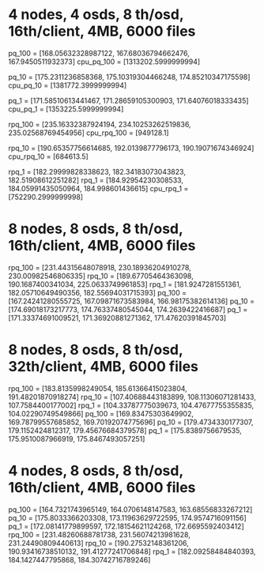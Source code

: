 # 4 nodes, 4 osds, 8 th/osd, 16th/client, 4MB, 6000 files
pq_100 =  [168.05632328987122, 167.68036794662476, 167.9450511932373]
cpu_pq_100 = [1313202.5999999994]

pq_10 =  [175.2311236858368, 175.10319304466248, 174.85210347175598]
cpu_pq_10 = [1381772.3999999994]

pq_1 =  [171.58510613441467, 171.28659105300903, 171.64076018333435]
cpu_pq_1 = [1353225.5999999994]

rpq_100 =  [235.16332387924194, 234.10253262519836, 235.02568769454956]
cpu_rpq_100 = [949128.1]

rpq_10 =  [190.65357756614685, 192.0139877796173, 190.19071674346924]
cpu_rpq_10 = [684613.5]

rpq_1 =  [182.29999828338623, 182.34183073043823, 182.51908612251282]
rpq_1 =  [184.92954230308533, 184.05991435050964, 184.998601436615]
cpu_rpq_1 = [752290.2999999998]

# 8 nodes, 8 osds, 8 th/osd, 16th/client, 4MB, 6000 files
rpq_100 =  [231.44315648078918, 230.18936204910278, 230.00982546806335]
rpq_10 =  [189.67705464363098, 190.1687400341034, 225.0633749961853]
rpq_1 =  [181.9247281551361, 182.05710649490356, 182.55694031715393]
pq_100 =  [167.24241280555725, 167.09871673583984, 166.98175382614136]
pq_10 =  [174.69018173217773, 174.76337480545044, 174.2639422416687]
pq_1 =  [171.33374691009521, 171.36920881271362, 171.47620391845703]


# 8 nodes, 8 osds, 8 th/osd, 32th/client, 4MB, 6000 files
rpq_100 =  [183.8135998249054, 185.61366415023804, 191.48201870918274]
rpq_10 =  [107.40688443183899, 108.11306071281433, 107.7584400177002]
rpq_1 =  [104.33787775039673, 104.47677755355835, 104.02290749549866]
pq_100 =  [169.83475303649902, 169.78799557685852, 169.70192074775696]
pq_10 =  [179.4734330177307, 179.1152424812317, 179.45676684379578]
pq_1 =  [175.8389756679535, 175.9510087966919, 175.8467493057251]

# 4 nodes, 8 osds, 8 th/osd, 16th/client, 4MB, 6000 files

pq_100 =  [164.7321743965149, 164.0706148147583, 163.68556833267212]
pq_10 =  [175.8033366203308, 173.11963629722595, 174.9574716091156]
pq_1 =  [172.08141779899597, 172.18154621124268, 172.6695592403412]
rpq_100 =  [231.48260688781738, 231.56074213981628, 231.24490809440613]
rpq_10 =  [190.27532148361206, 190.93416738510132, 191.41277241706848]
rpq_1 =  [182.09258484840393, 184.1427447795868, 184.30742716789246]
